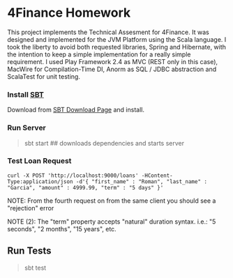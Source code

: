 # 4Finance Homework

This project implements the Technical Assesment for 4Finance.
It was designed and implemented for the JVM Platform using the Scala language.
I took the liberty to avoid both requested libraries, Spring and Hibernate, with the intention to keep a
simple implementation for a really simple requirement.
I used Play Framework 2.4 as MVC (REST only in this case), MacWire for Compilation-Time DI, Anorm as SQL / JDBC abstraction
and ScalaTest for unit testing.

### Install [SBT](http://www.scala-sbt.org)

Download from [SBT Download Page](http://www.scala-sbt.org/download.html) and install.

### Run Server

  > sbt start  ## downloads dependencies and starts server

### Test Loan Request
```
curl -X POST 'http://localhost:9000/loans' -HContent-Type:application/json -d'{ "first_name" : "Roman", "last_name" : "Garcia", "amount" : 4999.99, "term" : "5 days" }'
```

NOTE: From the fourth request on from the same client you should see a "rejection" error

NOTE (2): The "term" property accepts "natural" duration syntax. i.e.: "5 seconds", "2 months", "15 years", etc.

## Run Tests
  > sbt test